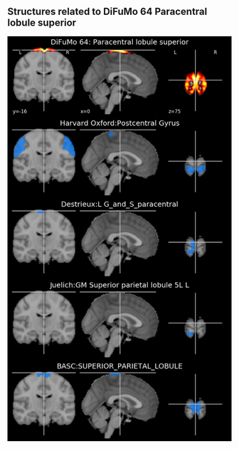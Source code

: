 


## Structures related to DiFuMo 64 Paracentral lobule superior

![44](44.jpg "Structures related to DiFuMo 64 Paracentral lobule superior")
